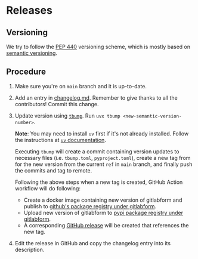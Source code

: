 # Releases

## Versioning

We try to follow the [PEP 440](https://peps.python.org/pep-0440/) versioning scheme, which is mostly based on [semantic versioning](https://semver.org/).

## Procedure

1. Make sure you're on `main` branch and it is up-to-date.
2. Add an entry in [changelog.md](../changelog.md). Remember to give thanks to all the contributors! Commit this change.
3. Update version using [`tbump`](https://github.com/your-tools/tbump). Run `uvx tbump <new-semantic-version-number>`.

    **Note**: You may need to install `uv` first if it's not already installed. Follow the instructions at [`uv` documentation](https://docs.astral.sh/uv/getting-started/).

    Executing `tbump` will create a commit containing version updates to necessary files (i.e. `tbump.toml`, `pyproject.toml`), create a new tag from for the new version from the current `ref` in `main` branch, and finally push the commits and tag to remote.

    Following the above steps when a new tag is created, GitHub Action workflow will do following:

    - Create a docker image containing new version of gitlabform and publish to [github's package registry under gitlabform](https://github.com/gitlabform/gitlabform/pkgs/container/gitlabform).
    - Upload new version of gitlabform to [pypi package registry under gitlabform](https://pypi.org/project/gitlabform/).
    - A corresponding [GitHub release](https://github.com/gitlabform/gitlabform/releases) will be created that references the new tag.

3. Edit the release in GitHub and copy the changelog entry into its description.
